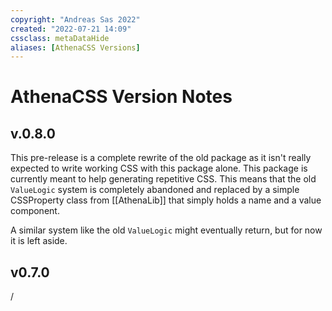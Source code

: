 ```yaml
---
copyright: "Andreas Sas 2022"
created: "2022-07-21 14:09"
cssclass: metaDataHide
aliases: [AthenaCSS Versions]
---
```

# AthenaCSS Version Notes

## v.0.8.0
This pre-release is a complete rewrite of the old package as  it isn't really expected to write working CSS with this package alone. This package is currently meant to help generating repetitive CSS.
This means that the old `ValueLogic` system is completely abandoned and replaced by a simple CSSProperty class from [[AthenaLib]] that simply holds a name and a value component.    

A similar system like the old `ValueLogic` might eventually return, but for now it is left aside.

## v0.7.0
/